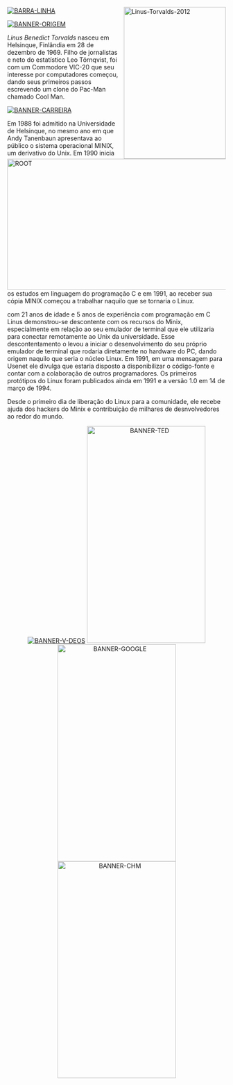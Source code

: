 <a href='https://postimg.cc/Xr9mHsDM'><img src='https://i.postimg.cc/wjrzBPXB/Linus-Torvalds-2012.webp' height="350px" width="235,16px" align="right" alt='Linus-Torvalds-2012'/> 

<a href='https://postimages.org/'><img src='https://i.postimg.cc/vBzrdCjP/ROOT.png' height="302px" width="700px" align="left" alt='ROOT'/></a>
  
<a href='https://postimg.cc/N9pJHVCt'><img src='https://i.postimg.cc/x8SWWVKX/BARRA-LINHA.png' border='0' alt='BARRA-LINHA'/></a>



<a href='https://postimg.cc/DS82JP8t'><img src='https://i.postimg.cc/fRvkPHZT/BANNER-ORIGEM.png' border='0' alt='BANNER-ORIGEM'/></a>


<i>Linus Benedict Torvalds</i> nasceu em Helsinque, Finlândia em
28 de dezembro de 1969. Filho de jornalistas e neto do estatístico
Leo Törnqvist, foi com um Commodore VIC-20 que seu interesse por
computadores começou, dando seus primeiros passos escrevendo um 
clone do Pac-Man chamado Cool Man.


<a href='https://postimg.cc/N2QxpxV4'><img src='https://i.postimg.cc/SRMtQTfw/BANNER-CARREIRA.png' border='0' alt='BANNER-CARREIRA'/></a>


Em 1988 foi admitido na Universidade de Helsinque, no mesmo ano
em que Andy Tanenbaun apresentava ao público o sistema 
operacional MINIX, um derivativo do Unix. Em 1990 inicia os estudos
em linguagem do programação C e em 1991, ao receber sua cópia MINIX
começou a trabalhar naquilo que se tornaria o Linux.

com 21 anos de idade e 5 anos de experiência com programação em C
Linus demonstrou-se descontente com os recursos do Minix, especialmente
em relação ao seu emulador de terminal que ele utilizaria para conectar
remotamente ao Unix da universidade. Esse descontentamento o levou
a iniciar o desenvolvimento do seu próprio emulador de terminal 
que rodaria diretamente no hardware do PC, dando origem naquilo
que seria o núcleo Linux. Em 1991, em uma mensagem para Usenet
ele divulga que estaria disposto a disponibilizar o código-fonte
e contar com a colaboração de outros programadores. Os primeiros
protótipos do Linux foram publicados ainda em 1991 e a versão
1.0 em 14 de março de 1994.

Desde o primeiro dia de liberação do Linux para a comunidade, ele recebe ajuda dos 
hackers do Minix e contribuição de milhares de desnvolvedores ao
redor do mundo.


<p align='center'>
<a href='https://postimg.cc/XX7kCrkw'><img src='https://i.postimg.cc/Wp0WxrDf/BANNER-V-DEOS.png' alt='BANNER-V-DEOS'/></a>
<a href='https://youtu.be/o8NPllzkFhE'><img src='https://i.postimg.cc/TwyktVd3/BANNER-TED.png' height="500px" width="273,84px" alt='BANNER-TED'/></a><a href='https://youtu.be/4XpnKHJAok8'><img src='https://i.postimg.cc/fLKBH5dm/BANNER-GOOGLE.png' height="500px" width="273,84px" alt='BANNER-GOOGLE'/></a><a href='https://youtu.be/WVTWCPoUt8w'><img src='https://i.postimg.cc/631Xvpyk/BANNER-CHM.png' height="500px" width="273,84px" alt='BANNER-CHM'/></a>


